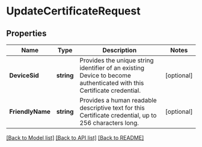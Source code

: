 # UpdateCertificateRequest

## Properties

Name | Type | Description | Notes
------------ | ------------- | ------------- | -------------
**DeviceSid** | **string** | Provides the unique string identifier of an existing Device to become authenticated with this Certificate credential. | [optional] 
**FriendlyName** | **string** | Provides a human readable descriptive text for this Certificate credential, up to 256 characters long. | [optional] 

[[Back to Model list]](../README.md#documentation-for-models) [[Back to API list]](../README.md#documentation-for-api-endpoints) [[Back to README]](../README.md)


